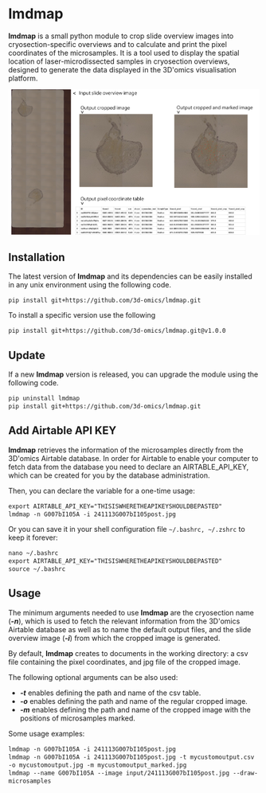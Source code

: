# lmdmap

**lmdmap** is a small python module to crop slide overview images into cryosection-specific overviews and to calculate and print the pixel coordinates of the microsamples. It is a tool used to display the spatial location of laser-microdissected samples in cryosection overviews, designed to generate the data displayed in the 3D'omics visualisation platform.

![Overview of input and output data](overview.png "Overview of input and output data")

## Installation

The latest version of **lmdmap** and its dependencies can be easily installed in any unix environment using the following code.

```{sh}
pip install git+https://github.com/3d-omics/lmdmap.git
```

To install a specific version use the following

```{sh}
pip install git+https://github.com/3d-omics/lmdmap.git@v1.0.0
```

## Update

If a new **lmdmap** version is released, you can upgrade the module using the following code.

```{sh}
pip uninstall lmdmap
pip install git+https://github.com/3d-omics/lmdmap.git
```

## Add Airtable API KEY

**lmdmap** retrieves the information of the microsamples directly from the 3D'omics Airtable database. In order for Airtable to enable your computer to fetch data from the database you need to declare an AIRTABLE_API_KEY, which can be created for you by the database administration.

Then, you can declare the variable for a one-time usage:
```{sh}
export AIRTABLE_API_KEY="THISISWHERETHEAPIKEYSHOULDBEPASTED"
lmdmap -n G007bI105A -i 241113G007bI105post.jpg
```

Or you can save it in your shell configuration file `~/.bashrc, ~/.zshrc` to keep it forever:
```{sh}
nano ~/.bashrc
export AIRTABLE_API_KEY="THISISWHERETHEAPIKEYSHOULDBEPASTED"
source ~/.bashrc
```

## Usage

The minimum arguments needed to use **lmdmap** are the cryosection name (***-n***), which is used to fetch the relevant information from the 3D'omics Airtable database as well as to name the default output files, and the slide overview image (***-i***) from which the cropped image is generated.

By default, **lmdmap** creates to documents in the working directory: a csv file containing the pixel coordinates, and jpg file of the cropped image.

The following optional arguments can be also used:

- ***-t*** enables defining the path and name of the csv table.
- ***-o*** enables defining the path and name of the regular cropped image.
- ***-m*** enables defining the path and name of the cropped image with the positions of microsamples marked.

Some usage examples:

```{sh}
lmdmap -n G007bI105A -i 241113G007bI105post.jpg
lmdmap -n G007bI105A -i 241113G007bI105post.jpg -t mycustomoutput.csv -o mycustomoutput.jpg -m mycustomoutput_marked.jpg
lmdmap --name G007bI105A --image input/241113G007bI105post.jpg --draw-microsamples
```
